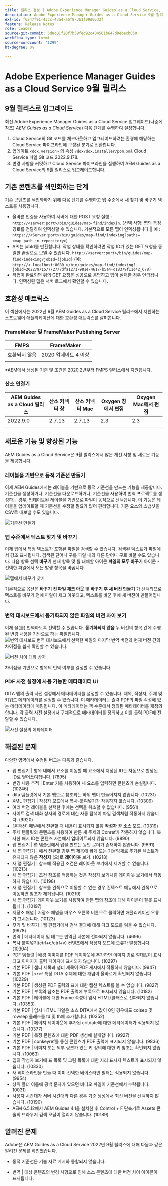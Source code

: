 ```yaml
---
title: 릴리스 정보 | Adobe Experience Manager Guides as a Cloud Service, 2022년 9월 릴리스
description: Adobe Experience Manager Guides as a Cloud Service 9월 릴리스
exl-id: f6247f91-43cc-43a4-a6f8-3b1f09d0533f
feature: Release Notes
role: Leader
source-git-commit: 6d8c01f20f7b59fed92c404561b647d9ebecb050
workflow-type: tm+mt
source-wordcount: '1299'
ht-degree: 0%

---
```


# Adobe Experience Manager Guides as a Cloud Service 9월 릴리스

## 9월 릴리스로 업그레이드

최신 Adobe Experience Manager Guides as a Cloud Service 업그레이드(나중에 참조) *AEM Guides as a Cloud Service*) 다음 단계를 수행하여 설정합니다.
1. Cloud Service의 Git 코드를 체크아웃하고 업그레이드하려는 환경에 해당하는 Cloud Service 파이프라인에 구성된 분기로 전환합니다.
1. 업데이트 `<dox.version>` 의 속성 `/dox/dox.installer/pom.xml` Cloud Service 파일 Git 코드 2022.9.178.
1. 변경 사항을 커밋하고 Cloud Service 파이프라인을 실행하여 AEM Guides as a Cloud Service의 9월 릴리스로 업그레이드합니다.

## 기존 콘텐츠를 색인화하는 단계

기존 콘텐츠를 색인화하기 위해 다음 단계를 수행하고 맵 수준에서 새 찾기 및 바꾸기 텍스트를 사용합니다.
* 올바른 인증을 사용하여 서버에 대한 POST 요청 실행 - `http://<server:port>/bin/guides/map-find/indexin`.
(선택 사항: 맵의 특정 경로를 전달하여 인덱싱할 수 있습니다. 기본적으로 모든 맵이 인덱싱됩니다 || 예 :   `https://<Server:port>/bin/guides/map-find/indexing?paths=<map_path_in_repository>`)
* API는 jobId를 반환합니다. 작업 상태를 확인하려면 작업 ID가 있는 GET 요청을 동일한 끝점으로 보낼 수 있습니다. `http://<server:port>/bin/guides/map-find/indexing?jobId={jobId}`
(예: `http://<_localhost:8080_>/bin/guides/map-find/indexing?jobId=2022/9/15/7/27/7dfa1271-981e-4617-b5a4-c18379f11c42_678)`
* 작업이 완료되면 위의 GET 요청은 성공으로 응답하고 맵이 실패한 경우 언급됩니다. 인덱싱된 맵은 서버 로그에서 확인할 수 있습니다.


## 호환성 매트릭스

이 섹션에서는 2022년 9월 AEM Guides as a Cloud Service 릴리스에서 지원하는 소프트웨어 애플리케이션에 대한 호환성 매트릭스를 살펴봅니다.

### FrameMaker 및 FrameMaker Publishing Server

| FMPS | FrameMaker |
| --- | --- |
| 호환되지 않음 | 2020 업데이트 4 이상 |
| | |

*AEM에서 생성된 기준 및 조건은 2020.2년부터 FMPS 릴리스에서 지원됩니다.

### 산소 연결기

| AEM Guides as a Cloud 릴리스 | 산소 커넥터 창 | 산소 커넥터 Mac | Oxygen 창에서 편집 | Oxygen Mac에서 편집 |
| --- | --- | --- | --- | --- |
| 2022.9.0 | 2.7.13 | 2.7.13 | 2.3 | 2.3 |
|  |  |  |  |


## 새로운 기능 및 향상된 기능

AEM Guides as a Cloud Service은 9월 릴리스에서 많은 개선 사항 및 새로운 기능을 제공합니다.


### 레이블을 기반으로 동적 기준선 만들기

이제 AEM Guides에서는 레이블을 기반으로 동적 기준선을 만드는 기능을 제공합니다. 기준선을 생성하거나, 기준선을 다운로드하거나, 기준선을 사용하여 번역 프로젝트를 생성하는 경우, 업데이트된 레이블을 기반으로 파일이 동적으로 선택됩니다. 이 기능은 레이블을 업데이트할 때 기준선을 수정할 필요가 없어 편리합니다.
기준 요소의 스냅샷을 CSV로 내보낼 수도 있습니다.

![기준선 만들기](assets/dynamic-baseline.png)

### 맵 수준에서 텍스트 찾기 및 바꾸기

이제 맵에서 특정 텍스트가 포함된 파일을 검색할 수 있습니다. 검색된 텍스트가 파일에서 강조 표시됩니다. 검색된 단어나 구를 파일 내의 다른 단어나 구로 바꿀 수도 있습니다.
다음 항목 선택 **바꾸기** 현재 항목 및 를 대체할 아이콘 **파일의 모두 바꾸기** 아이콘 - 선택한 파일에서 모든 발생 항목을 바꿉니다.

![맵에서 바꾸기 찾기](assets/map-find-replace.png)

기본적으로 옵션은 **바꾸기 전 파일 체크 아웃** 및 **바꾸기 후 새 버전 만들기** 가 선택되므로 텍스트를 바꾸기 전에 파일이 체크 아웃되고, 텍스트를 바꾼 후에 새 버전이 만들어집니다.

### 번역 대시보드에서 동기화되지 않은 파일의 버전 차이 보기

이제 을(를) 번역하도록 선택할 수 있습니다. **동기화되지 않음** 두 버전의 항목 간에 수행된 변경 내용을 기반으로 하는 파일입니다.\
![번역 대시보드](assets/translation-version-diff.png)
번역 대시보드에서 선택한 파일의 마지막 번역 버전과 현재 버전 간의 차이점을 쉽게 확인할 수 있습니다.

![버전 차이 대화 상자](assets/version-diff.png)

차이점을 기반으로 항목의 번역 여부를 결정할 수 있습니다.

### PDF 사전 설정에 사용 가능한 메타데이터 UI

DITA 맵의 출력 사전 설정에서 메타데이터를 설정할 수 있습니다. 제목, 작성자, 주제 및 키워드 메타데이터를 설정할 수 있습니다. 이 메타데이터는 출력 PDF의 파일 속성에 있는 메타데이터에 매핑됩니다.
이 메타데이터는 책 수준에서 정의된 메타데이터를 재정의합니다. 각 출력 사전 설정에서 구체적으로 메타데이터를 정의하고 이를 출력 PDF에 전달할 수 있습니다.

![사전 설정의 메타데이터](assets/preset-metadata.png)


## 해결된 문제

다양한 영역에서 수정된 버그는 다음과 같습니다.

* 웹 편집기 | 항목 내에서 요소를 이동할 때 요소에서 지정된 ID는 자동으로 할당된 ID로 덮어쓰여집니다. (7895)
* 변경 내용 추적 | Enter 키를 사용하여 새 요소를 입력하면 콘텐츠가 손실됩니다. (10246)
* dita 템플릿에서 기본 맵으로 참조되는 하위 맵이 만들어지지 않습니다. (10231)
* XML 편집기 | 작성자 모드에서 복사-붙여넣기가 작동하지 않습니다. (10309)
* 여러 버전 레이블을 선택한 후에는 선택을 취소할 수 없습니다. (9561)
* 사이트 검색 대화 상자의 경로에 대한 자동 탐색이 파일 검색처럼 작동하지 않습니다. (9920)
* [윤곽선] 패널에서 전환할 때 내용이 표시되지 않음 **작성자** 끝 **소스** 모드. (10319)
* 주제 템플릿의 콘텐츠를 사용하여 만든 새 주제의 Conref가 작동하지 않습니다. 복사한 해시 ID는 콘텐츠 사본에서 업데이트되지 않습니다. (9890)
* 웹 편집기 | 맵 템플릿에서 맵을 만드는 동안 로더가 존재하지 않습니다. (9891)
* 새 맵 편집기 | 에서 전환할 경우 맵 제목에 굵게 또는 기울임체로 추가된 텍스트가 유지되지 않음 **작성자** (으)로 **레이아웃** 보기. (10218)
* 새 맵 편집기 | 참조에 적용된 조건은 레이아웃 보기에서 제거할 수 없습니다. (10213)
* 새 맵 편집기 | 조건 참조를 적용하는 것은 작성자 보기처럼 레이아웃 보기에서 작동하지 않습니다. (10198)
* 새 맵 편집기 | 참조를 왼쪽으로 이동할 수 없는 경우 컨텍스트 메뉴에서 왼쪽으로 이동하면 참조가 제거됩니다. (10219)
* 새 맵 편집기 |레이아웃 보기를 사용하여 만든 맵의 참조에 대해 아이콘이 잘못 표시됩니다. (10197)
* 저장소 패널 | 저장소 패널을 마우스 오른쪽 버튼으로 클릭하면 애플리케이션 오류가 표시됩니다. (10123)
* 찾기 및 바꾸기 | 웹 편집기에서 검색 결과에 대해 다크 모드를 읽을 수 없습니다. (9978)
* 번역 | 메타데이터 및 태그는 번역된 사본에 전파되지 않습니다. (4696)
* 복사 붙여넣기(ctrl+c/ctrl+v) 컨텐츠에서 작성자 모드에 오류가 발생합니다. (10304)
* PDF 템플릿 | 배경 이미지를 PDF 레이아웃에 추가하면 이미지 경로 절대값이 표시되고 이미지가 출력 페이지에 표시되지 않습니다. (10297)
* 기본 PDF | 챕터 제목과 챕터 제목이 PDF 게시에서 작동하지 않습니다. (9947)
* 기본 PDF | `xref` 특정 DITA 주제에 대한 개념이 올바르게 확인되지 않습니다. (10229)
* 기본 PDF | 생성된 PDF 출력의 표에 대한 캡션 텍스트를 볼 수 없습니다. (9827)
* 기본 PDF | 부록의 참조는 PDF 출력에 부록으로 표시되지 않습니다. (10182)
* 기본 PDF | 테이블에 대한 Frame 속성이 임시 HTML(클래스로 전파되지 않습니다. (10353)
* 기본 PDF | 임시 HTML 파일은 소스 DITA에서 값이 0인 경우에도 colsep 및 rowsep 클래스를 td 및 th에 추가합니다. (10352)
* 기본 PDF | 페이지 레이아웃에 추가된 critdate에 대한 메타데이터가 적용되지 않습니다. (10377)
* 기본 PDF | 특정 콘텐츠에 대한 PDF 생성에 실패합니다. (9927)
* 기본 PDF | conkeyref를 통한 콘텐츠가 PDF 출력에 표시되지 않습니다. (9836)
* 기본 PDF | 이미지 또는 외부 링크가 있는 키 정의에 대한 키 참조는 확인되지 않습니다. (10063)
* 맵의 작성자 보기에 표 목록 및 그림 목록에 대한 자리 표시자 텍스트가 표시되지 않습니다. (10330)
* 새 베이스라인을 만들 때 이미 선택한 베이스라인 필터는 적용되지 않습니다. (9954)
* 상위 폴더 이름에 공백 문자가 있으면 비디오 파일이 기준선에서 누락됩니다. 10031)
* 사용자 시간대가 서버 시간대와 다른 경우 기준 생성에서 최신 버전을 선택하지 않습니다. (10190)
* AEM 6.5.12에서 AEM Guides 4.1을 설치한 후 Control + F 단축키로 Assets 콘솔의 브라우저 검색 모달이 열리지 않습니다. (10189)


## 알려진 문제

Adobe은 AEM Guides as a Cloud Service 2022년 9월 릴리스에 대해 다음과 같은 알려진 문제를 확인했습니다.


* 동적 기준선은 기술 자료 게시와 통합되지 않습니다.

* 번역 | 대상 콘텐츠의 변경 사항으로 인해 소스 콘텐츠에 대한 버전 차이 아이콘이 표시됩니다.
